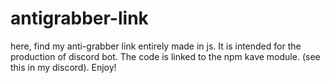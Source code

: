 # antigrabber-link
here, find my anti-grabber link entirely made in js. It is intended for the production of discord bot. The code is linked to the npm kave module. (see this in my discord).  Enjoy!

